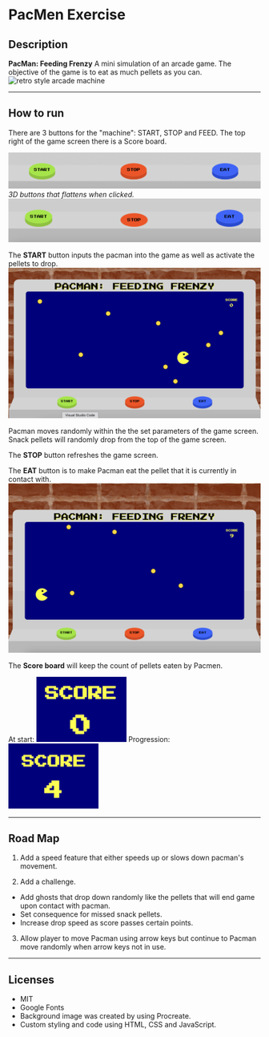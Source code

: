 # **PacMen Exercise**

## **Description**

**PacMan: Feeding Frenzy**
A mini simulation of an arcade game. The objective of the game is to eat as much pellets as you can.
![retro style arcade machine](pacman-webpage-clear.png)

---

## **How to run**

There are 3 buttons for the "machine": START, STOP and FEED. The top right of the game screen there is a Score board.

![green, red and blue 3D buttons](pacman-buttons.png)
_3D buttons that flattens when clicked._
![red button active](active-button.png)

The **START** button inputs the pacman into the game as well as activate the pellets to drop.
![screenshot of game](pacman-start.png)

Pacman moves randomly within the the set parameters of the game screen. Snack pellets will randomly drop from the top of the game screen.

The **STOP** button refreshes the game screen.

The **EAT** button is to make Pacman eat the pellet that it is currently in contact with.
![screenshot of game](pacman-gameplay.png)

The **Score board** will keep the count of pellets eaten by Pacmen.

At start:
![alt text](pacman-scoreboard.png)
Progression:
![alt text](pacman-scoreboard-4pts.png)

---

## **Road Map**

1. Add a speed feature that either speeds up or slows down pacman's movement.

2. Add a challenge.

- Add ghosts that drop down randomly like the pellets that will end game upon contact with pacman.
- Set consequence for missed snack pellets.
- Increase drop speed as score passes certain points.

3. Allow player to move Pacman using arrow keys but continue to Pacman move randomly when arrow keys not in use.

---

## **Licenses**

- MIT
- Google Fonts
- Background image was created by using Procreate.
- Custom styling and code using HTML, CSS and JavaScript.
